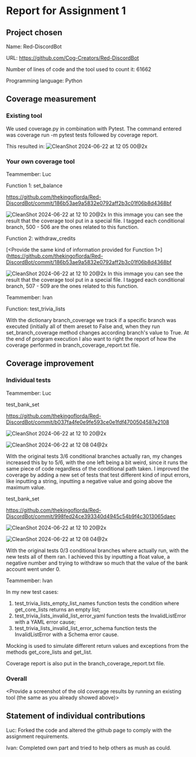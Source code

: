 # Report for Assignment 1

## Project chosen

Name: Red-DiscordBot

URL: https://github.com/Cog-Creators/Red-DiscordBot

Number of lines of code and the tool used to count it: 61662

Programming language: Python

## Coverage measurement

### Existing tool

We used coverage.py in combination with Pytest. The command entered was coverage run -m pytest tests followed by coverage report.

This resulted in:
![CleanShot 2024-06-22 at 12 05 00@2x](https://github.com/thekingoflorda/Red-DiscordBot/assets/64592718/12137089-561f-4164-96a3-7ea73fb716e6)

### Your own coverage tool

Teammember: Luc

Function 1: set_balance

https://github.com/thekingoflorda/Red-DiscordBot/commit/186b53ae9a5832e0792aff2b3c01f06b8d4368bf

![CleanShot 2024-06-22 at 12 10 20@2x](https://github.com/thekingoflorda/Red-DiscordBot/assets/64592718/598a28f8-a010-4241-9fc3-774edf66a025)
In this immage you can see the result that the coverage tool put in a special file. I tagged each conditional branch, 500 - 506 are the ones related to this function.

Function 2: withdraw_credits

[<Provide the same kind of information provided for Function 1>](https://github.com/thekingoflorda/Red-DiscordBot/commit/186b53ae9a5832e0792aff2b3c01f06b8d4368bf

![CleanShot 2024-06-22 at 12 10 20@2x](https://github.com/thekingoflorda/Red-DiscordBot/assets/64592718/598a28f8-a010-4241-9fc3-774edf66a025)
In this immage you can see the result that the coverage tool put in a special file. I tagged each conditional branch, 507 - 509 are the ones related to this function.

Teammember: Ivan

Function: test_trivia_lists

With the dictionary branch_coverage we track if a specific branch was executed (initially all of them areset to False and, when they run set_branch_coverage method changes according branch's value to True. At the end of program execution I also want to right the report of how the coverage performed in branch_coverage_report.txt file.

## Coverage improvement

### Individual tests

Teammember: Luc

test_bank_set

https://github.com/thekingoflorda/Red-DiscordBot/commit/b037fa4fe0e9fe593ce0e1fdf4700504587e2108

![CleanShot 2024-06-22 at 12 10 20@2x](https://github.com/thekingoflorda/Red-DiscordBot/assets/64592718/598a28f8-a010-4241-9fc3-774edf66a025)

![CleanShot 2024-06-22 at 12 08 04@2x](https://github.com/thekingoflorda/Red-DiscordBot/assets/64592718/9b4e0186-d33d-41b5-8712-fc9a4425d06f)

With the original tests 3/6 conditional branches actually ran, my changes increased this by to 5/6, with the one left being a bit weird, since it runs the same piece of code regardless of the conditional path taken.
I improved the coverage by adding a new set of tests that test different kind of input errors, like inputting a string, inputting a negative value and going above the maximum value.

test_bank_set

https://github.com/thekingoflorda/Red-DiscordBot/commit/998fed24ce393340d4945c54b9f4c3013065daec

![CleanShot 2024-06-22 at 12 10 20@2x](https://github.com/thekingoflorda/Red-DiscordBot/assets/64592718/598a28f8-a010-4241-9fc3-774edf66a025)

![CleanShot 2024-06-22 at 12 08 04@2x](https://github.com/thekingoflorda/Red-DiscordBot/assets/64592718/9b4e0186-d33d-41b5-8712-fc9a4425d06f)

With the original tests 0/3 conditional branches where actually run, with the new tests all of them ran.
I achieved this by inputting a float value, a negative number and trying to withdraw so much that the value of the bank account went under 0.

Teammember: Ivan

In my new test cases:
  1. test_trivia_lists_empty_list_names function tests the condition where get_core_lists returns an empty list;
  2. test_trivia_lists_invalid_list_error_yaml function tests the InvalidListError with a YAML error cause;
  3. test_trivia_lists_invalid_list_error_schema function tests the InvalidListError with a Schema error cause.

Mocking is used to simulate different return values and exceptions from the methods get_core_lists and get_list.

Coverage report is also put in the branch_coverage_report.txt file.

### Overall

<Provide a screenshot of the old coverage results by running an existing tool (the same as you already showed above)>

<Provide a screenshot of the new coverage results by running the existing tool using all test modifications made by the group>

## Statement of individual contributions

Luc:
Forked the code and altered the github page to comply with the assignment requirements. 

Ivan:
Completed own part and tried to help others as mush as could.
